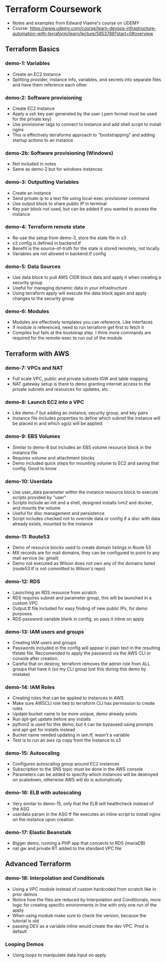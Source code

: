 # Terraform Coursework
- Notes and examples from Edward Viaene's course on UDEMY
- Course: https://www.udemy.com/course/learn-devops-infrastructure-automation-with-terraform/learn/lecture/5853788?start=0#overview

## Terraform Basics

### demo-1: Variables
- Create an EC2 Instance
- Splitting provider, instance info, variables, and secrets into separate files and have them reference each other

### demo-2: Software provisioning
- Create EC2 Instance
- Apply a ssh key pair generated by the user (.pem format must be used for the private key)
- Use provisioner tags to connect to instance and add shell script to install nginx
- This is effectively terraforms approach to "bootstrapping" and adding startup actions to an instance

### demo-2b: Software provisioning (Windows)
- Not included in notes
- Same as demo-2 but for windows instances

### demo-3: Outputting Variables
- Create an instance
- Send private ip to a text file using local-exec provisioner command
- Use output block to share public IP in terminal
- Key pair block not used, but can be added if you wanted to access the instance

### demo-4: Terraform remote state
- Re-use the setup from demo-3, store the state file in s3
- s3 config is defined in backend.tf
- Benefit is the source-of-truth for the state is stored remotely, not locally.
- Variables are not allowed in backend.tf config

### demo-5: Data Sources
- Use data block to pull AWS CIDR block data and apply it when creating a security group
- Useful for managing dynamic data in your infrastructure
- Using terraform apply will execute the data block again and apply changes to the security group

### demo-6: Modules
- Modules are effectively templates you can reference. Like interfaces
- If module is referenced, need to run terraform get first to fetch it
- Compiles but fails at the bootstrap step. I think more commands are required for the remote-exec to run out of the module

## Terraform with AWS

### demo-7: VPCs and NAT
- Full scale VPC, public and private subnets IGW and table mapping
- NAT gateway setup is there to demo granting internet access to the private subnets and resources for updates, etc

### demo-8: Launch EC2 into a VPC
- Like demo-7 but adding an instance, security group, and key pairs
- Instance file includes properties to define which subnet the instance will be placed in and which sg(s) will be applied

### demo-9: EBS Volumes
- Similar to demo-8 but includes an EBS volume resource block in the instance file
- Requires volume and attachment blocks
- Demo included quick steps for mounting volume to EC2 and saving that config. Good to know

### demo-10: Userdata
- Use user_data parameter within the instance resource block to execute scripts provided by "user"
- Scripts include an init and a shell, designed installs lvm2 and docker, and mounts the volume
- Useful for disc management and persistence
- Script includes checked not to override data or config if a disc with data already exists, mounted to the instance

### demo-11: Route53
- Demo of resource blocks used to create domain listings in Route 53
- MX records are for mail domains, they can be configured to point to any mail service (ie: gmail)
- Demo not executed as Wilson does not own any of the domains listed (route53.tf is not committed to Wilson's repo)

### demo-12: RDS
- Launching an RDS resource from scratch
- RDS requires subnet and parameter group, this will be launched in a custom VPC
- Output.tf file included for easy finding of new public IPs, for demo purposes
- RDS password variable blank in config, so pass it inline on apply

### demo-13: IAM users and groups
- Creating IAM users and groups
- Passwords included in the config will appear in plain text in the resulting tfstate file. Reccomended to apply the password via the AWS CLI or console after creation.
- Careful that on destroy, terraform removes the admin role from ALL groups that have it (so my CLI group lost this during this demo by mistake)

### demo-14: IAM Roles
- Creating roles that can be applied to instances in AWS
- Make sure AWSCLI role tied to terraform CLI has permission to create roles
- Update bucket name to be more unique, demo already exists
- Run apt-get update before any installs
- python2 is used for this demo, but it can be bypassed using prompts and apt-get for installs instead
- Bucket name needed updating in iam.tf, wasn't a variable
- Test is to run an aws cp copy from the instance to s3

### demo-15: Autoscaling
- Configures autoscaling group around EC2 instances
- Subscription to the SNS topic must be done in the AWS console
- Parameters can be added to specifiy which instances will be destroyed on scaledown, otherwise AWS will do is automatically

### demo-16: ELB with autoscaling
- Very similar to demo-15, only that the ELB will healthcheck instead of the ASG
- userdata param in the ASG tf file executes an inline script to install nginx on the instance upon creation

### demo-17: Elastic Beanstalk
- Bigger demo, running a PHP app that connects to RDS (mariaDB)
- nat gw and private RT added to the standard VPC file

## Advanced Terraform

### demo-18: Interpolation and Conditionals
- Using a VPC module instead of custom hardcoded from scratch like in prior demos
- Notice how the files are reduced by Interpolation and Conditionals, more logic for creating specific environments in line with only one run of the apply
- When using module make sure to check the version, because the tutorial is old
- passing DEV as a variable inline would create the dev VPC. Prod is default

### Looping Demos
- Using loops to manipulate data input on apply